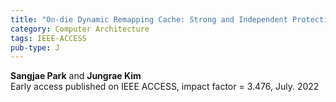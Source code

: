 ```yaml
---
title: "On-die Dynamic Remapping Cache: Strong and Independent Protection against Intermittent Faults"
category: Computer Architecture
tags: IEEE-ACCESS
pub-type: J
---
```


**Sangjae Park** and **Jungrae Kim**<br>
Early access published on IEEE ACCESS, impact factor = 3.476, July. 2022
